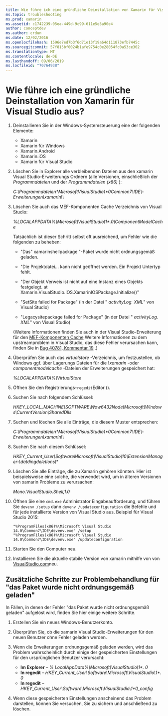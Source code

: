 ```yaml
---
title: Wie führe ich eine gründliche Deinstallation von Xamarin für Visual Studio aus?
ms.topic: troubleshooting
ms.prod: xamarin
ms.assetid: c1742239-05ea-449d-9c99-611e5e5a90e4
author: conceptdev
ms.author: crdun
ms.date: 12/02/2016
ms.openlocfilehash: 1596e7ed7b3f6d71e13f19a64d111873efb7445c
ms.sourcegitcommit: 57f815bf0024b1afe9754c0e28054fc0a53ce302
ms.translationtype: MT
ms.contentlocale: de-DE
ms.lasthandoff: 09/06/2019
ms.locfileid: "70764938"
---
```

# <a name="how-do-i-perform-a-thorough-uninstall-for-xamarin-for-visual-studio"></a>Wie führe ich eine gründliche Deinstallation von Xamarin für Visual Studio aus?

1. Deinstallieren Sie in der Windows-Systemsteuerung eine der folgenden Elemente:

    - Xamarin
    - Xamarin für Windows
    - Xamarin.Android
    - Xamarin.iOS
    - Xamarin für Visual Studio

2. Löschen Sie in Explorer alle verbleibenden Dateien aus den xamarin Visual Studio-Erweiterungs Ordnern (alle Versionen, einschließlich der _Programmdateien_ und der _Programmdateien (x86)_ ):

    _C:\\Programmdateien\*MicrosoftVisualStudio1\*0Common7\\IDE\\-Erweiterungen\\xamarin\\\\_

3. Löschen Sie auch das MEF-Komponenten Cache Verzeichnis von Visual Studio:

    _%LOCALAPPDATA%\\Microsoft\\VisualStudio\\1\*.0\\ComponentModelCache_

    Tatsächlich ist dieser Schritt selbst oft ausreichend, um Fehler wie die folgenden zu beheben:

    - "Das" xamarinshellpackage "-Paket wurde nicht ordnungsgemäß geladen.

    - "Die Projektdatei... kann nicht geöffnet werden. Ein Projekt Untertyp fehlt.

    - "Der Objekt Verweis ist nicht auf eine Instanz eines Objekts festgelegt.  at Xamarin.VisualStudio.IOS.XamarinIOSPackage.Initialize()"

    - "SetSite failed for Package" (in der Datei " _activityLog. XML_" von Visual Studio)

    - "Legacysitepackage failed for Package" (in der Datei " _activityLog. XML_" von Visual Studio)

    (Weitere Informationen finden Sie auch in der Visual Studio-Erweiterung für den [MEF-Komponenten Cache](https://visualstudiogallery.msdn.microsoft.com/22b94661-70c7-4a93-9ca3-8b6dd45f47cd)  Weitere Informationen zu dem upstreamproblem in Visual Studio, das diese Fehler verursachen kann, finden Sie in [Bug 40781, Kommentar 19](https://bugzilla.xamarin.com/show_bug.cgi?id=40781#c19) .)

4. Überprüfen Sie auch das _virtualstore_ -Verzeichnis, um festzustellen, ob Windows ggf. über Lagerungs Dateien für die _\\xamarin_ -oder _componentmodelcache_ -Dateien der Erweiterungen gespeichert hat:

    _%LOCALAPPDATA%\\VirtualStore_

5. Öffnen Sie den Registrierungs-`regedit`Editor ().

6. Suchen Sie nach folgendem Schlüssel:

    _HKEY\_LOCAL\_MACHINE\\SOFTWARE\\Wow6432Node\\Microsoft\\Windows\\CurrentVersion\\SharedDlls_

7. Suchen und löschen Sie alle Einträge, die diesem Muster entsprechen:

    _C:\\Programmdateien\*MicrosoftVisualStudio1\*0Common7\\IDE\\-Erweiterungen\\xamarin\\\\_

8. Suchen Sie nach diesem Schlüssel:

    _HKEY\_Current\_User\\SoftwareMicrosoft\\VisualStudio\\10\\ExtensionManager-\\datdingdeletions\\\*_

9. Löschen Sie alle Einträge, die zu Xamarin gehören könnten.  Hier ist beispielsweise eine solche, die verwendet wird, um in älteren Versionen von xamarin Probleme zu verursachen:

    _Mono.VisualStudio.Shell,1.0_

10. Öffnen Sie eine `cmd.exe` Administrator Eingabeaufforderung, und führen Sie `devenv /setup` dann `devenv /updateconfiguration` die Befehle und für jede installierte Version von Visual Studio aus.  Beispiel für Visual Studio 2015:

    ```
    "%ProgramFiles(x86)%\Microsoft Visual Studio 14.0\Common7\IDE\devenv.exe" /setup
    "%ProgramFiles(x86)%\Microsoft Visual Studio 14.0\Common7\IDE\devenv.exe" /updateconfiguration
    ```

11. Starten Sie den Computer neu.

12. Installieren Sie die aktuelle stabile Version von xamarin mithilfe von von [VisualStudio.com](https://visualstudio.com/xamarin/)neu.

## <a name="additional-troubleshooting-steps-for-package-did-not-load-correctly"></a>Zusätzliche Schritte zur Problembehandlung für "das Paket wurde nicht ordnungsgemäß geladen"

In Fällen, in denen der Fehler "das Paket wurde nicht ordnungsgemäß geladen" aufgelöst wird, finden Sie hier einige weitere Schritte.

1. Erstellen Sie ein neues Windows-Benutzerkonto.

2. Überprüfen Sie, ob die xamarin Visual Studio-Erweiterungen für den neuen Benutzer ohne Fehler geladen werden.

3. Wenn die Erweiterungen ordnungsgemäß geladen werden, wird das Problem wahrscheinlich durch einige der gespeicherten Einstellungen für den ursprünglichen Benutzer verursacht:

    - **Im Explorer** – _% LocalAppData%\\Microsoft\\VisualStudio\\1\*. 0_
    - **In regedit** – _HKEY\_Current\_User\\Software\\Microsoft\\VisualStudio\\1\*. 0_
    - **In regedit** – _HKEY\_Current\_User\\Software\\Microsoft\\VisualStudio\\1\*0\_config_

4. Wenn diese gespeicherten Einstellungen anscheinend das Problem darstellen, können Sie versuchen, Sie zu sichern und anschließend zu löschen.
